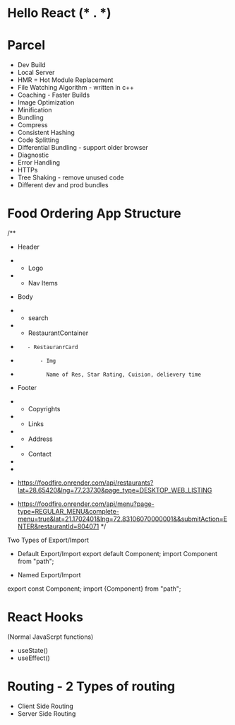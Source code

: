 # Hello React (* . *)

# Parcel
- Dev Build
- Local Server
- HMR = Hot Module Replacement
- File Watching Algorithm - written in c++
- Coaching - Faster Builds
- Image Optimization
- Minification
- Bundling
- Compress
- Consistent Hashing
- Code Splitting 
- Differential Bundling - support older browser
- Diagnostic
- Error Handling
- HTTPs
- Tree Shaking - remove unused code
- Different dev and prod bundles

# Food Ordering App Structure

/**
 * Header
 *  - Logo
 *  - Nav Items
 * Body
 *   - search
 *   - RestaurantContainer
 *        - RestauranrCard
 *            - Img
 *              Name of Res, Star Rating, Cuision, delievery time
 * Footer
 *  - Copyrights
 *  - Links
 *  - Address
 *  - Contact
 *
 *
 * https://foodfire.onrender.com/api/restaurants?lat=28.65420&lng=77.23730&page_type=DESKTOP_WEB_LISTING
 
 * https://foodfire.onrender.com/api/menu?page-type=REGULAR_MENU&complete-menu=true&lat=21.1702401&lng=72.83106070000001&&submitAction=ENTER&restaurantId=804071
 */

 Two Types of Export/Import

 - Default Export/Import
 export default Component;
 import Component from "path";

 - Named Export/Import

 export const Component;
 import {Component} from "path";

 # React Hooks
 (Normal JavaScrpt functions)
 - useState() 
 - useEffect()



 # Routing - 2 Types of routing
 - Client Side Routing
 - Server Side Routing